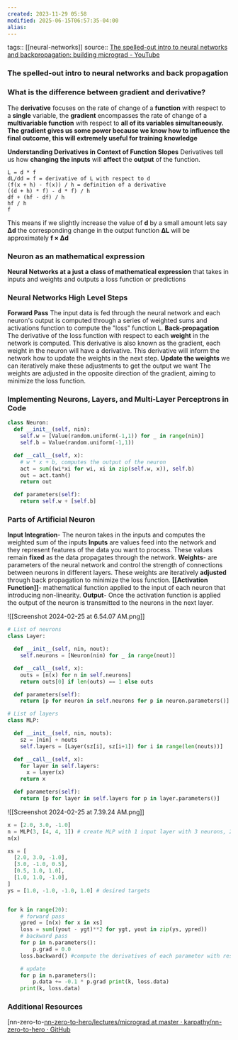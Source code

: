 ```yaml
---
created: 2023-11-29 05:58
modified: 2025-06-15T06:57:35-04:00
alias:
---
```

tags:: [[neural-networks]]
source:: [The spelled-out intro to neural networks and backpropagation: building micrograd - YouTube](https://www.youtube.com/watch?v=VMj-3S1tku0)

### The spelled-out intro to neural networks and back propagation

### What is the difference between gradient and derivative?
The **derivative** focuses on the rate of change of a **function** with respect to a **single** variable, the **gradient** encompasses the rate of change of a **multivariable function** with respect to **all of its variables simultaneously.**
**The gradient gives us some power because we know how to influence the final outcome, this will extremely useful for training knowledge**

**Understanding Derivatives in Context of Function Slopes**
Derivatives tell us how **changing the inputs** will **affect** the **output** of the function.

```
L = d * f
dL/dd = f = derivative of L with respect to d
(f(x + h) - f(x)) / h = definition of a derivative
((d + h) * f) - d * f) / h
df + (hf - df) / h
hf / h
f
```
This means if we slightly increase the value of **d** by a small amount lets say **Δd** the corresponding change in the output function **ΔL** will be approximately **f × Δd**

### Neuron as an mathematical expression
**Neural Networks at a just a class of mathematical expression** that takes in inputs and weights and outputs a loss function or predictions

### Neural Networks High Level Steps
**Forward Pass**
The input data is fed through the neural network and each neuron's output is computed through a series of weighted sums and activations function to compute the "loss" function L.
**Back-propagation**
The derivative of the loss function with respect to each **weight** in the network is computed. This derivative is also known as the gradient, each weight in the neuron will have a derivative. This derivative will inform the network how to update the weights in the next step.
**Update the weights**
we can iteratively make these adjustments to get the output we want
The weights are adjusted in the opposite direction of the gradient, aiming to minimize the loss function.


### Implementing Neurons, Layers, and Multi-Layer Perceptrons in Code

```python
class Neuron:
  def __init__(self, nin):
    self.w = [Value(random.uniform(-1,1)) for _ in range(nin)]
    self.b = Value(random.uniform(-1,1))

  def __call__(self, x):
    # w * x + b, computes the output of the neuron
    act = sum((wi*xi for wi, xi in zip(self.w, x)), self.b)
    out = act.tanh()
    return out

  def parameters(self):
    return self.w + [self.b]
```

### Parts of Artificial Neuron
**Input Integration**- The neuron takes in the inputs and computes the weighted sum of the inputs
	**Inputs** are values feed into the network and they represent features of the data you want to process. These values remain **fixed** as the data propagates through the network.
	**Weights**- are parameters of the neural network and control the strength of connections between neurons in different layers. These weights are iteratively **adjusted** through back propagation to minimize the loss function.
**[[Activation Function]]**- mathematical function applied to the input of each neuron that introducing non-linearity.
**Output**- Once the activation function is applied the output of the neuron is transmitted to the neurons in the next layer.

![[Screenshot 2024-02-25 at 6.54.07 AM.png]]


```python
# List of neurons
class Layer:

  def __init__(self, nin, nout):
    self.neurons = [Neuron(nin) for _ in range(nout)]

  def __call__(self, x):
    outs = [n(x) for n in self.neurons]
    return outs[0] if len(outs) == 1 else outs

  def parameters(self):
    return [p for neuron in self.neurons for p in neuron.parameters()]
```

``` python
# List of layers
class MLP:

  def __init__(self, nin, nouts):
    sz = [nin] + nouts
    self.layers = [Layer(sz[i], sz[i+1]) for i in range(len(nouts))]

  def __call__(self, x):
    for layer in self.layers:
      x = layer(x)
    return x

  def parameters(self):
    return [p for layer in self.layers for p in layer.parameters()]
```
![[Screenshot 2024-02-25 at 7.39.24 AM.png]]

``` python
x = [2.0, 3.0, -1.0]
n = MLP(3, [4, 4, 1]) # create MLP with 1 input layer with 3 neurons, 2 hidden layers with 4 neurons and 1 output layer with one neuron.
n(x)
```


``` python
xs = [
  [2.0, 3.0, -1.0],
  [3.0, -1.0, 0.5],
  [0.5, 1.0, 1.0],
  [1.0, 1.0, -1.0],
]
ys = [1.0, -1.0, -1.0, 1.0] # desired targets


for k in range(20):
	# forward pass
	ypred = [n(x) for x in xs]
	loss = sum((yout - ygt)**2 for ygt, yout in zip(ys, ypred))
	# backward pass
	for p in n.parameters():
		p.grad = 0.0
	loss.backward() #compute the derivatives of each parameter with respect to the loss function.

	# update
	for p in n.parameters():
		p.data += -0.1 * p.grad print(k, loss.data)
	print(k, loss.data)
```


### Additional Resources
[nn-zero-to-[nn-zero-to-hero/lectures/micrograd at master · karpathy/nn-zero-to-hero · GitHub](https://github.com/karpathy/nn-zero-to-hero/tree/master/lectures/micrograd)
